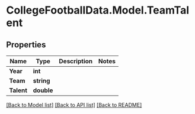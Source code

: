 # CollegeFootballData.Model.TeamTalent

## Properties

Name | Type | Description | Notes
------------ | ------------- | ------------- | -------------
**Year** | **int** |  | 
**Team** | **string** |  | 
**Talent** | **double** |  | 

[[Back to Model list]](../../README.md#documentation-for-models) [[Back to API list]](../../README.md#documentation-for-api-endpoints) [[Back to README]](../../README.md)

